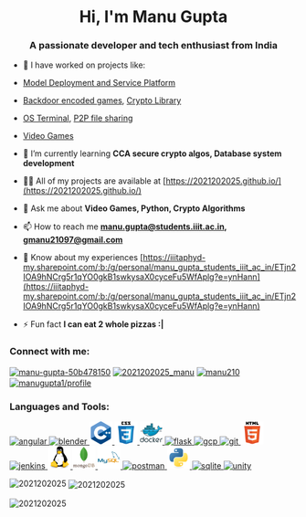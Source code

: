 <h1 align="center">Hi, I'm Manu Gupta</h1>
<h3 align="center">A passionate developer and tech enthusiast from India</h3>



- 🔭 I have worked on projects like:
-  [Model Deployment and Service Platform](https://github.com/2021202025?tab=repositories)
-  [Backdoor encoded games](https://github.com/2021202025?tab=repositories), [Crypto Library](https://github.com/2021202025?tab=repositories)
-  [OS Terminal](https://github.com/2021202025?tab=repositories), [P2P file sharing](https://github.com/2021202025?tab=repositories)
-  [Video Games](https://github.com/2021202025?tab=repositories)

- 🌱 I’m currently learning **CCA secure crypto algos, Database system development**

- 👨‍💻 All of my projects are available at [https://2021202025.github.io/](https://2021202025.github.io/)

- 💬 Ask me about **Video Games, Python, Crypto Algorithms**

- 📫 How to reach me **manu.gupta@students.iiit.ac.in, gmanu21097@gmail.com**

- 📄 Know about my experiences [https://iiitaphyd-my.sharepoint.com/:b:/g/personal/manu_gupta_students_iiit_ac_in/ETjn2IOA9hNCrg5r1qYO0gkB1swkysaX0cyceFu5WfAplg?e=ynHann](https://iiitaphyd-my.sharepoint.com/:b:/g/personal/manu_gupta_students_iiit_ac_in/ETjn2IOA9hNCrg5r1qYO0gkB1swkysaX0cyceFu5WfAplg?e=ynHann)

- ⚡ Fun fact **I can eat 2 whole pizzas :|**

<h3 align="left">Connect with me:</h3>
<p align="left">
<a href="https://linkedin.com/in/manu-gupta-50b478150" target="blank"><img align="center" src="https://raw.githubusercontent.com/rahuldkjain/github-profile-readme-generator/master/src/images/icons/Social/linked-in-alt.svg" alt="manu-gupta-50b478150" height="30" width="40" /></a>
<a href="https://www.hackerrank.com/2021202025_manu" target="blank"><img align="center" src="https://raw.githubusercontent.com/rahuldkjain/github-profile-readme-generator/master/src/images/icons/Social/hackerrank.svg" alt="2021202025_manu" height="30" width="40" /></a>
<a href="https://www.leetcode.com/manu210" target="blank"><img align="center" src="https://raw.githubusercontent.com/rahuldkjain/github-profile-readme-generator/master/src/images/icons/Social/leet-code.svg" alt="manu210" height="30" width="40" /></a>
<a href="https://auth.geeksforgeeks.org/user/manugupta1/profile" target="blank"><img align="center" src="https://raw.githubusercontent.com/rahuldkjain/github-profile-readme-generator/master/src/images/icons/Social/geeks-for-geeks.svg" alt="manugupta1/profile" height="30" width="40" /></a>
</p>

<h3 align="left">Languages and Tools:</h3>
<p align="left"> <a href="https://angular.io" target="_blank" rel="noreferrer"> <img src="https://angular.io/assets/images/logos/angular/angular.svg" alt="angular" width="40" height="40"/> </a> <a href="https://www.blender.org/" target="_blank" rel="noreferrer"> <img src="https://download.blender.org/branding/community/blender_community_badge_white.svg" alt="blender" width="40" height="40"/> </a> <a href="https://www.w3schools.com/cpp/" target="_blank" rel="noreferrer"> <img src="https://raw.githubusercontent.com/devicons/devicon/master/icons/cplusplus/cplusplus-original.svg" alt="cplusplus" width="40" height="40"/> </a> <a href="https://www.w3schools.com/css/" target="_blank" rel="noreferrer"> <img src="https://raw.githubusercontent.com/devicons/devicon/master/icons/css3/css3-original-wordmark.svg" alt="css3" width="40" height="40"/> </a> <a href="https://www.docker.com/" target="_blank" rel="noreferrer"> <img src="https://raw.githubusercontent.com/devicons/devicon/master/icons/docker/docker-original-wordmark.svg" alt="docker" width="40" height="40"/> </a> <a href="https://flask.palletsprojects.com/" target="_blank" rel="noreferrer"> <img src="https://www.vectorlogo.zone/logos/pocoo_flask/pocoo_flask-icon.svg" alt="flask" width="40" height="40"/> </a> <a href="https://cloud.google.com" target="_blank" rel="noreferrer"> <img src="https://www.vectorlogo.zone/logos/google_cloud/google_cloud-icon.svg" alt="gcp" width="40" height="40"/> </a> <a href="https://git-scm.com/" target="_blank" rel="noreferrer"> <img src="https://www.vectorlogo.zone/logos/git-scm/git-scm-icon.svg" alt="git" width="40" height="40"/> </a> <a href="https://www.w3.org/html/" target="_blank" rel="noreferrer"> <img src="https://raw.githubusercontent.com/devicons/devicon/master/icons/html5/html5-original-wordmark.svg" alt="html5" width="40" height="40"/> </a> <a href="https://www.jenkins.io" target="_blank" rel="noreferrer"> <img src="https://www.vectorlogo.zone/logos/jenkins/jenkins-icon.svg" alt="jenkins" width="40" height="40"/> </a> <a href="https://www.linux.org/" target="_blank" rel="noreferrer"> <img src="https://raw.githubusercontent.com/devicons/devicon/master/icons/linux/linux-original.svg" alt="linux" width="40" height="40"/> </a> <a href="https://www.mongodb.com/" target="_blank" rel="noreferrer"> <img src="https://raw.githubusercontent.com/devicons/devicon/master/icons/mongodb/mongodb-original-wordmark.svg" alt="mongodb" width="40" height="40"/> </a> <a href="https://www.mysql.com/" target="_blank" rel="noreferrer"> <img src="https://raw.githubusercontent.com/devicons/devicon/master/icons/mysql/mysql-original-wordmark.svg" alt="mysql" width="40" height="40"/> </a> <a href="https://postman.com" target="_blank" rel="noreferrer"> <img src="https://www.vectorlogo.zone/logos/getpostman/getpostman-icon.svg" alt="postman" width="40" height="40"/> </a> <a href="https://www.python.org" target="_blank" rel="noreferrer"> <img src="https://raw.githubusercontent.com/devicons/devicon/master/icons/python/python-original.svg" alt="python" width="40" height="40"/> </a> <a href="https://www.sqlite.org/" target="_blank" rel="noreferrer"> <img src="https://www.vectorlogo.zone/logos/sqlite/sqlite-icon.svg" alt="sqlite" width="40" height="40"/> </a> <a href="https://unity.com/" target="_blank" rel="noreferrer"> <img src="https://www.vectorlogo.zone/logos/unity3d/unity3d-icon.svg" alt="unity" width="40" height="40"/> </a> </p>

<p><img align="left" src="https://github-readme-stats.vercel.app/api/top-langs?username=2021202025&show_icons=true&locale=en&layout=compact" alt="2021202025" /></p>

<p>&nbsp;<img align="center" src="https://github-readme-stats.vercel.app/api?username=2021202025&show_icons=true&locale=en" alt="2021202025" /></p>

<p><img align="center" src="https://github-readme-streak-stats.herokuapp.com/?user=2021202025&" alt="2021202025" /></p>
